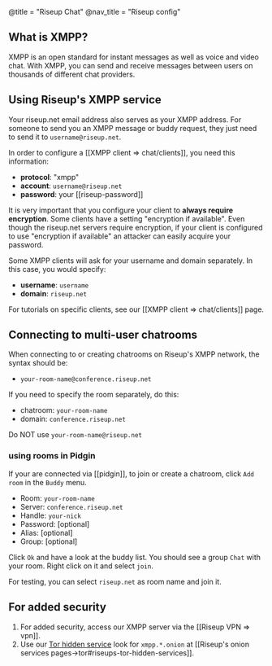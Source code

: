 @title = "Riseup Chat"
@nav_title = "Riseup config"

## What is XMPP?

XMPP is an open standard for instant messages as well as voice and video chat. With XMPP, you can send and receive messages between users on thousands of different chat providers.

## Using Riseup's XMPP service

Your riseup.net email address also serves as your XMPP address. For someone to send you an XMPP message or buddy request, they just need to send it to `username@riseup.net`.

In order to configure a [[XMPP client => chat/clients]], you need this information:

- **protocol**: "xmpp"
- **account**: `username@riseup.net`
- **password**: your [[riseup-password]]

It is very important that you configure your client to **always require encryption**. Some clients have a setting "encryption if available". Even though the riseup.net servers require encryption, if your client is configured to use "encryption if available" an attacker can easily acquire your password.

Some XMPP clients will ask for your username and domain separately. In this case, you would specify:

- **username**: `username`
- **domain**: `riseup.net`

For tutorials on specific clients, see our [[XMPP client => chat/clients]] page.

## Connecting to multi-user chatrooms

When connecting to or creating chatrooms on Riseup's XMPP network, the syntax should be:

- `your-room-name@conference.riseup.net`

If you need to specify the room separately, do this:

- chatroom: `your-room-name`
- domain: `conference.riseup.net`

Do NOT use  `your-room-name@riseup.net`

### using rooms in Pidgin

If your are connected via [[pidgin]], to join or create a chatroom, click `Add room` in the `Buddy` menu.

- Room: `your-room-name`
- Server: `conference.riseup.net`
- Handle: `your-nick`
- Password: [optional]
- Alias: [optional]
- Group: [optional]

Click `Ok` and have a look at the buddy list. You should see a group `Chat` with your room.
Right click on it and select `join`.

For testing, you can select `riseup.net` as room name and join it.

## For added security

1. For added security, access our XMPP server via the [[Riseup VPN => vpn]].
1. Use our [Tor hidden service](https://www.torproject.org/docs/hidden-services.html.en) look for `xmpp.*.onion` at [[Riseup's onion services pages->tor#riseups-tor-hidden-services]].
